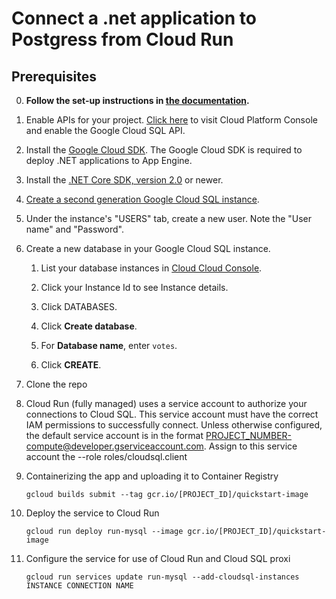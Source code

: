 # Connect a .net application to Postgress from Cloud Run 


## Prerequisites

0.  **Follow the set-up instructions in [the documentation](https://cloud.google.com/dotnet/docs/setup).**
  
1.  Enable APIs for your project.
    [Click here](https://console.cloud.google.com/flows/enableapi?apiid=sqladmin.googleapis.com&showconfirmation=true)
    to visit Cloud Platform Console and enable the Google Cloud SQL API.

2.  Install the [Google Cloud SDK](https://cloud.google.com/sdk/).  The Google Cloud SDK
    is required to deploy .NET applications to App Engine.

3.  Install the [.NET Core SDK, version 2.0](https://github.com/dotnet/core/blob/master/release-notes/download-archives/2.0.5-download.md)
    or newer.

4.  [Create a second generation Google Cloud SQL instance](
    https://cloud.google.com/sql/docs/postgres/create-instance).

6.  Under the instance's "USERS" tab, create a new user. Note the "User name" and "Password".

7.  Create a new database in your Google Cloud SQL instance.
    
    1.  List your database instances in [Cloud Cloud Console](
        https://console.cloud.google.com/sql/instances/).
    
    2.  Click your Instance Id to see Instance details.

    3.  Click DATABASES.

    4.  Click **Create database**.

    2.  For **Database name**, enter `votes`.

    3.  Click **CREATE**.

8.  Clone the repo


9.  Cloud Run (fully managed) uses a service account to authorize your connections to Cloud SQL. This service account must have the correct IAM permissions to successfully connect. Unless otherwise configured, the default service account is in the format PROJECT_NUMBER-compute@developer.gserviceaccount.com. Assign to this service account the --role roles/cloudsql.client


10. Containerizing the app and uploading it to Container Registry

        gcloud builds submit --tag gcr.io/[PROJECT_ID]/quickstart-image
        
11. Deploy the service to Cloud Run        
     
        gcloud run deploy run-mysql --image gcr.io/[PROJECT_ID]/quickstart-image
        
12. Configure the service for use of Cloud Run and Cloud SQL proxi
 
        gcloud run services update run-mysql --add-cloudsql-instances INSTANCE CONNECTION NAME
       
           
    

